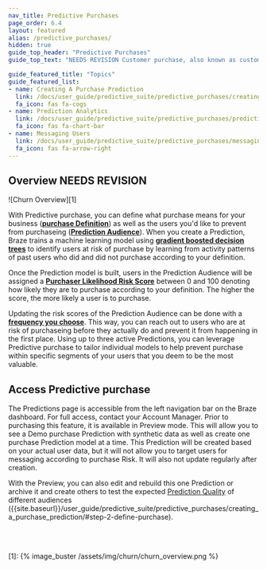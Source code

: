 ```yaml
---
nav_title: Predictive Purchases
page_order: 6.4
layout: featured
alias: /predictive_purchases/
hidden: true
guide_top_header: "Predictive Purchases"
guide_top_text: "NEEDS REVISION Customer purchase, also known as customer turnover or client loss, is one of the most important metrics for growing businesses to consider. Having the right tools to address purchase is crucial in minimizing loss and maximizing customer retention. To get a jump on these potentially purchaseing users, Braze offers Predictive purchase, providing a proactive approach toward minimizing future purchase."

guide_featured_title: "Topics"
guide_featured_list:
- name: Creating A Purchase Prediction
  link: /docs/user_guide/predictive_suite/predictive_purchases/creating_a_purchase_prediction/
  fa_icon: fas fa-cogs
- name: Prediction Analytics
  link: /docs/user_guide/predictive_suite/predictive_purchases/prediction_analytics/
  fa_icon: fas fa-chart-bar
- name: Messaging Users
  link: /docs/user_guide/predictive_suite/predictive_purchases/messaging_users/
  fa_icon: fas fa-arrow-right
---
```


## Overview NEEDS REVISION

![Churn Overview][1]

With Predictive purchase, you can define what purchase means for your business (__[purchase Definition]({{site.baseurl}}/user_guide/predictive_suite/predictive_purchase/creating_a_purchase_prediction/#step-2-define-purchase)__) as well as the users you'd like to prevent from purchaseing (__[Prediction Audience]({{site.baseurl}}/user_guide/predictive_suite/predictive_purchase/creating_a_purchase_prediction/#step-3-filter-your-prediction-audience)__). When you create a Prediction, Braze trains a machine learning model using __[gradient boosted decision trees](https://en.wikipedia.org/wiki/Gradient_boosting)__ to identify users at risk of purchase by learning from activity patterns of past users who did and did not purchase according to your definition.

Once the Prediction model is built, users in the Prediction Audience will be assigned a __[Purchaser Likelihood Risk Score]({{site.baseurl}}/user_guide/predictive_suite/predictive_purchases/prediction_analytics/#purchase_score)__ between 0 and 100 denoting how likely they are to purchase according to your definition. The higher the score, the more likely a user is to purchase. 

Updating the risk scores of the Prediction Audience can be done with a __[frequency you choose]({{site.baseurl}}/user_guide/predictive_suite/predictive_purchases/creating_a_purchase_prediction/#step-3-choose-the-update-frequency-for-purchase-predictions)__. This way, you can reach out to users who are at risk of purchaseing before they actually do and prevent it from happening in the first place. Using up to three active Predictions, you can leverage Predictive purchase to tailor individual models to help prevent purchase within specific segments of your users that you deem to be the most valuable.

## Access Predictive purchase

The Predictions page is accessible from the left navigation bar on the Braze dashboard. For full access, contact your Account Manager. Prior to purchasing this feature, it is available in Preview mode. This will allow you to see a Demo purchase Prediction with synthetic data as well as create one purchase Prediction model at a time. This Prediction will be created based on your actual user data, but it will not allow you to target users for messaging according to purchase Risk. It will also not update regularly after creation.

With the Preview, you can also edit and rebuild this one Prediction or archive it and create others to test the expected [Prediction Quality]({{site.baseurl}}/user_guide/predictive_suite/predictive_purchase/prediction_analytics/prediction_quality/) of different audiences ({{site.baseurl}}/user_guide/predictive_suite/predictive_purchases/creating_a_purchase_prediction/#step-2-define-purchase).

<br><br>

[1]: {% image_buster /assets/img/churn/churn_overview.png %}

